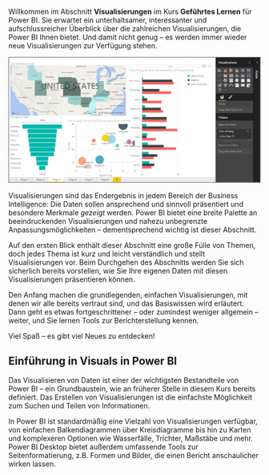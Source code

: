 Willkommen im Abschnitt **Visualisierungen** im Kurs **Geführtes Lernen** für Power BI. Sie erwartet ein unterhaltsamer, interessanter und aufschlussreicher Überblick über die zahlreichen Visualisierungen, die Power BI Ihnen bietet. Und damit nicht genug – es werden immer wieder neue Visualisierungen zur Verfügung stehen.

![](media/3-1-intro-visualizations/3-1_1.png)

Visualisierungen sind das Endergebnis in jedem Bereich der Business Intelligence: Die Daten sollen ansprechend und sinnvoll präsentiert und besondere Merkmale *gezeigt* werden. Power BI bietet eine breite Palette an beeindruckenden Visualisierungen und nahezu unbegrenzte Anpassungsmöglichkeiten – dementsprechend wichtig ist dieser Abschnitt.

Auf den ersten Blick enthält dieser Abschnitt eine große Fülle von Themen, doch jedes Thema ist kurz und leicht verständlich und stellt Visualisierungen vor. Beim Durchgehen des Abschnitts werden Sie sich sicherlich bereits vorstellen, wie Sie Ihre eigenen Daten mit diesen Visualisierungen präsentieren können.

Den Anfang machen die grundlegenden, einfachen Visualisierungen, mit denen wir alle bereits vertraut sind, und das Basiswissen wird erläutert. Dann geht es etwas fortgeschrittener – oder zumindest weniger allgemein – weiter, und Sie lernen Tools zur Berichterstellung kennen.

Viel Spaß – es gibt viel Neues zu entdecken!

## <a name="introduction-to-visuals-in-power-bi"></a>Einführung in Visuals in Power BI
Das Visualisieren von Daten ist einer der wichtigsten Bestandteile von Power BI – ein Grundbaustein, wie an früherer Stelle in diesem Kurs bereits definiert. Das Erstellen von Visualisierungen ist die einfachste Möglichkeit zum Suchen und Teilen von Informationen.

In Power BI ist standardmäßig eine Vielzahl von Visualisierungen verfügbar, von einfachen Balkendiagrammen über Kreisdiagramme bis hin zu Karten und komplexeren Optionen wie Wasserfälle, Trichter, Maßstäbe und mehr. Power BI Desktop bietet außerdem umfassende Tools zur Seitenformatierung, z.B. Formen und Bilder, die einen Bericht anschaulicher wirken lassen.

